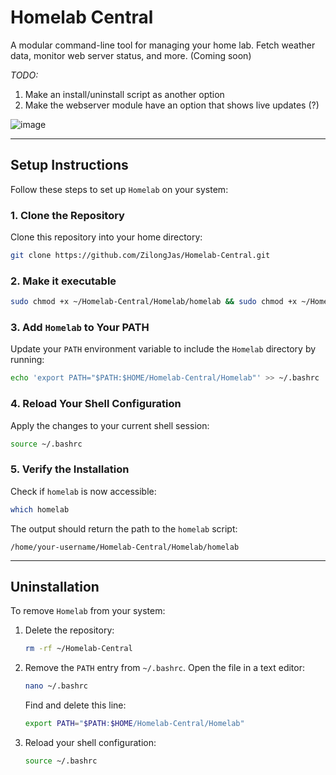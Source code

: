 # Homelab Central

A modular command-line tool for managing your home lab. Fetch weather data, monitor web server status, and more. (Coming soon)

*TODO:* 
1. Make an install/uninstall script as another option
2. Make the webserver module have an option that shows live updates (?)

![image](https://github.com/user-attachments/assets/38722e89-23b0-4eb8-83bb-c83ab92c6ff5)

---

## Setup Instructions

Follow these steps to set up `Homelab` on your system:

### 1. Clone the Repository
Clone this repository into your home directory:
```bash
git clone https://github.com/ZilongJas/Homelab-Central.git
```
### 2. Make it executable
```bash
sudo chmod +x ~/Homelab-Central/Homelab/homelab && sudo chmod +x ~/Homelab-Central/Homelab/modules/*
```
### 3. Add `Homelab` to Your PATH
Update your `PATH` environment variable to include the `Homelab` directory by running:
```bash
echo 'export PATH="$PATH:$HOME/Homelab-Central/Homelab"' >> ~/.bashrc
```

### 4. Reload Your Shell Configuration
Apply the changes to your current shell session:
```bash
source ~/.bashrc
```

### 5. Verify the Installation
Check if `homelab` is now accessible:
```bash
which homelab
```

The output should return the path to the `homelab` script:
```
/home/your-username/Homelab-Central/Homelab/homelab
```
---

## Uninstallation

To remove `Homelab` from your system:

1. Delete the repository:
   ```bash
   rm -rf ~/Homelab-Central
   ```
2. Remove the `PATH` entry from `~/.bashrc`. Open the file in a text editor:
   ```bash
   nano ~/.bashrc
   ```
   Find and delete this line:
   ```bash
   export PATH="$PATH:$HOME/Homelab-Central/Homelab"
   ```
3. Reload your shell configuration:
   ```bash
   source ~/.bashrc
   ```
